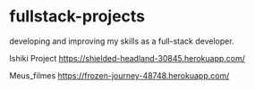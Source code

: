 # fullstack-projects
developing and improving my skills as a full-stack developer. 

Ishiki Project
https://shielded-headland-30845.herokuapp.com/

Meus_filmes
https://frozen-journey-48748.herokuapp.com/
